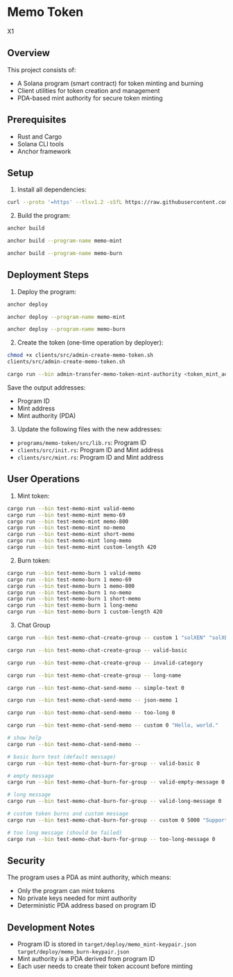 # Memo Token

X1

## Overview

This project consists of:
- A Solana program (smart contract) for token minting and burning
- Client utilities for token creation and management
- PDA-based mint authority for secure token minting

## Prerequisites

- Rust and Cargo
- Solana CLI tools
- Anchor framework

## Setup

1. Install all dependencies:

```bash
curl --proto '=https' --tlsv1.2 -sSfL https://raw.githubusercontent.com/solana-developers/solana-install/main/install.sh | bash
```

2. Build the program:

```bash
anchor build
```
```bash
anchor build --program-name memo-mint
```
```bash
anchor build --program-name memo-burn
```

## Deployment Steps

1. Deploy the program:

```bash
anchor deploy
```

```bash
anchor deploy --program-name memo-mint
```

```bash
anchor deploy --program-name memo-burn
```

2. Create the token (one-time operation by deployer):

```bash
chmod +x clients/src/admin-create-memo-token.sh
clients/src/admin-create-memo-token.sh
```

```bash
cargo run --bin admin-transfer-memo-token-mint-authority <token_mint_address> <program_id>
```

Save the output addresses:
- Program ID
- Mint address
- Mint authority (PDA)

3. Update the following files with the new addresses:
- `programs/memo-token/src/lib.rs`: Program ID
- `clients/src/init.rs`: Program ID and Mint address
- `clients/src/mint.rs`: Program ID and Mint address

## User Operations

1. Mint token:

```bash
cargo run --bin test-memo-mint valid-memo
cargo run --bin test-memo-mint memo-69
cargo run --bin test-memo-mint memo-800
cargo run --bin test-memo-mint no-memo
cargo run --bin test-memo-mint short-memo
cargo run --bin test-memo-mint long-memo
cargo run --bin test-memo-mint custom-length 420
```

2. Burn token:

```bash
cargo run --bin test-memo-burn 1 valid-memo
cargo run --bin test-memo-burn 1 memo-69
cargo run --bin test-memo-burn 1 memo-800
cargo run --bin test-memo-burn 1 no-memo
cargo run --bin test-memo-burn 1 short-memo
cargo run --bin test-memo-burn 1 long-memo
cargo run --bin test-memo-burn 1 custom-length 420
```

3. Chat Group

```bash
cargo run --bin test-memo-chat-create-group -- custom 1 "solXEN" "solXEN chat group" "avatar.png" "solXEN,X1,Solana" 60

cargo run --bin test-memo-chat-create-group -- valid-basic

cargo run --bin test-memo-chat-create-group -- invalid-category

cargo run --bin test-memo-chat-create-group -- long-name
```

```bash
cargo run --bin test-memo-chat-send-memo -- simple-text 0

cargo run --bin test-memo-chat-send-memo -- json-memo 1

cargo run --bin test-memo-chat-send-memo -- too-long 0

cargo run --bin test-memo-chat-send-memo -- custom 0 "Hello, world."

# show help
cargo run --bin test-memo-chat-send-memo --
```

```bash
# basic burn test (default message)
cargo run --bin test-memo-chat-burn-for-group -- valid-basic 0

# empty message
cargo run --bin test-memo-chat-burn-for-group -- valid-empty-message 0

# long message
cargo run --bin test-memo-chat-burn-for-group -- valid-long-message 0

# custom token burns and custom message
cargo run --bin test-memo-chat-burn-for-group -- custom 0 5000 "Supporting group development"

# too long message (should be failed)
cargo run --bin test-memo-chat-burn-for-group -- too-long-message 0
```

## Security

The program uses a PDA as mint authority, which means:
- Only the program can mint tokens
- No private keys needed for mint authority
- Deterministic PDA address based on program ID

## Development Notes

- Program ID is stored in 
    `target/deploy/memo_mint-keypair.json`
    `target/deploy/memo_burn-keypair.json`
- Mint authority is a PDA derived from program ID
- Each user needs to create their token account before minting